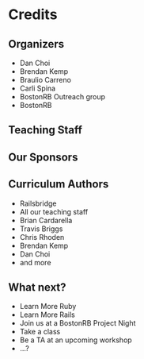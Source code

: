 # Credits
## Organizers
* Dan Choi
* Brendan Kemp
* Braulio Carreno
* Carli Spina
* BostonRB Outreach group
* BostonRB

## Teaching Staff

## Our Sponsors

## Curriculum Authors
* Railsbridge
* All our teaching staff
* Brian Cardarella
* Travis Briggs
* Chris Rhoden
* Brendan Kemp
* Dan Choi
* and more 

## What next?
* Learn More Ruby
* Learn More Rails
* Join us at a BostonRB Project Night
* Take a class
* Be a TA at an upcoming workshop
* ...?
